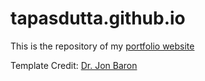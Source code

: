 # tapasdutta.github.io

This is the repository of my [portfolio website](https://tapaskumardutta1.github.io/tapasdutta.github.io/)

Template Credit: [Dr. Jon Baron](https://jonbarron.info/)
